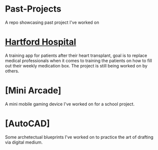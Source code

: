 # Past-Projects
A repo showcasing past project I've worked on

# [Hartford Hospital](https://github.com/SenLongYu/Past-Projects/tree/main/Hartford-Hospital)
A training app for patients after their heart transplant, goal is to replace medical professionals when it comes to training the patients on how to fill out their weekly medication box. The project is still being worked on by others.

# [Mini Arcade]
A mini mobile gaming device I've worked on for a school project.

# [AutoCAD]
Some archetectual blueprints I've worked on to practice the art of drafting via digital medium.
